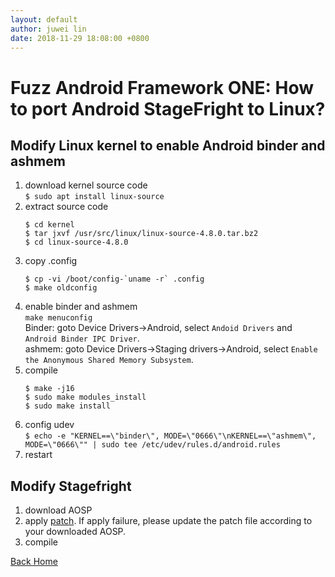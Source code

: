 ```yaml
---
layout: default
author: juwei lin
date: 2018-11-29 18:08:00 +0800
---
```


# Fuzz Android Framework ONE: How to port Android StageFright to Linux?

## Modify Linux kernel to enable Android binder and ashmem
1. download kernel source code  
   `$ sudo apt install linux-source`
2. extract source code  
   ```
   $ cd kernel
   $ tar jxvf /usr/src/linux/linux-source-4.8.0.tar.bz2
   $ cd linux-source-4.8.0
   ```
3. copy .config  
   ```
   $ cp -vi /boot/config-`uname -r` .config
   $ make oldconfig
   ```
4. enable binder and ashmem  
   `make menuconfig`  
   Binder: goto Device Drivers->Android, select `Andoid Drivers` and `Android Binder IPC Driver`.  
   ashmem: goto Device Drivers->Staging drivers->Android, select `Enable the Anonymous Shared Memory Subsystem`.  
5. compile  
   ```
   $ make -j16
   $ sudo make modules_install
   $ sudo make install
   ```
6. config udev  
   `$ echo -e "KERNEL==\"binder\", MODE=\"0666\"\nKERNEL==\"ashmem\", MODE=\"0666\"" | sudo tee /etc/udev/rules.d/android.rules`
7. restart  
  
## Modify Stagefright
1. download AOSP
2. apply [patch](https://adc.github.trendmicro.com/CoreTech-MARS/allexp/blob/master/PanicAndroid/stagefright/stagefright_av.patch). If apply failure, please update the patch file according to your downloaded AOSP.  
3. compile
    

  [Back Home]({{site.url}}{{site.baseurl}})